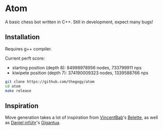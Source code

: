 # Atom

A basic chess bot written in C++. Still in development, expect many bugs!

## Installation

Requires g++ compiler.

Current perft score:
- starting position (depth 8): 84998978956 nodes, 733799911 nps
- kiwipete position (depth 7): 374190009323 nodes, 1339588766 nps

```bash
git clone https://github.com/thegogy/atom
cd atom
make release
```

## Inspiration

Move generation takes a lot of inspiration from [VincentBab](https://github.com/vincentbab)'s [Belette](https://github.com/vincentbab/Belette/), as well as [Daniel inführ](https://github.com/Gigantua)'s [Gigantua](https://www.codeproject.com/Articles/5313417/Worlds-fastest-Bitboard-Chess-Movegenerator).
